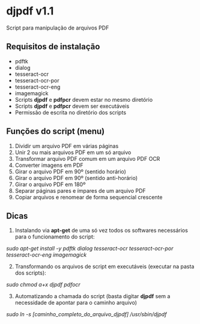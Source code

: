 # djpdf v1.1
Script para manipulação de arquivos PDF

## Requisitos de instalação
* pdftk
* dialog
* tesseract-ocr
* tesseract-ocr-por
* tesseract-ocr-eng
* imagemagick
* Scripts **djpdf** e **pdfpcr** devem estar no mesmo diretório
* Scripts **djpdf** e **pdfpcr** devem ser executáveis
* Permissão de escrita no diretório dos scripts

## Funções do script (menu)
1) Dividir um arquivo PDF em várias páginas
2) Unir 2 ou mais arquivos PDF em um só arquivo
3) Transformar arquivo PDF comum em um arquivo PDF OCR
4) Converter imagens em PDF
5) Girar o arquivo PDF em 90º (sentido horário)
6) Girar o arquivo PDF em 90º (sentido anti-horário)
7) Girar o arquivo PDF em 180º
8) Separar páginas pares e ímpares de um arquivo PDF
9) Copiar arquivos e renomear de forma sequencial crescente

## Dicas
1) Instalando via **apt-get** de uma só vez todos os softwares necessários para o funcionamento do script:

_sudo apt-get install -y pdftk dialog tesseract-ocr tesseract-ocr-por tesseract-ocr-eng imagemagick_

2) Transformando os arquivos de script em executáveis (executar na pasta dos scripts):

_sudo chmod a+x djpdf pdfocr_

3) Automatizando a chamada do script (basta digitar **djpdf** sem a necessidade de apontar para o caminho arquivo)

_sudo ln -s [caminho_completo_do_arquivo_djpdf] /usr/sbin/djpdf_